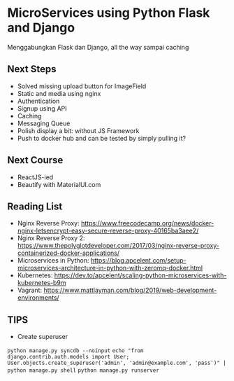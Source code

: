 # MicroServices using Python Flask and Django

Menggabungkan Flask dan Django, all the way sampai caching

## Next Steps

- Solved missing upload button for ImageField
- Static and media using nginx
- Authentication
- Signup using API
- Caching
- Messaging Queue
- Polish display a bit: without JS Framework
- Push to docker hub and can be tested by simply pulling it?

## Next Course
- ReactJS-ied
- Beautify with MaterialUI.com 

## Reading List

- Nginx Reverse Proxy: https://www.freecodecamp.org/news/docker-nginx-letsencrypt-easy-secure-reverse-proxy-40165ba3aee2/
- Nginx Reverse Proxy 2: https://www.thepolyglotdeveloper.com/2017/03/nginx-reverse-proxy-containerized-docker-applications/
- Microservices in Python: https://blog.apcelent.com/setup-microservices-architecture-in-python-with-zeromq-docker.html
- Kubernetes: https://dev.to/apcelent/scaling-python-microservices-with-kubernetes-b9m
- Vagrant: https://www.mattlayman.com/blog/2019/web-development-environments/

## TIPS
- Create superuser

`python manage.py syncdb --noinput`
`echo "from django.contrib.auth.models import User; User.objects.create_superuser('admin', 'admin@example.com', 'pass')" | python manage.py shell`
`python manage.py runserver`